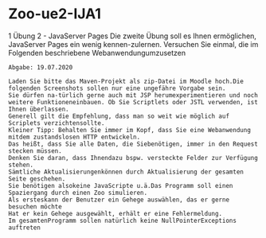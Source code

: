 # Zoo-ue2-IJA1

1  Übung 2 - JavaServer Pages
    Die zweite Übung soll es Ihnen ermöglichen, JavaServer Pages ein wenig kennen-zulernen.
    Versuchen Sie einmal, die im Folgenden beschriebene Webanwendungumzusetzen
    
    Abgabe: 19.07.2020
    
    Laden Sie bitte das Maven-Projekt als zip-Datei im Moodle hoch.Die folgenden Screenshots sollen nur eine ungefähre Vorgabe sein.
    Sie dürfen na-türlich gerne auch mit JSP herumexperimentieren und noch weitere Funktioneneinbauen. Ob Sie Scriptlets oder JSTL verwenden, ist Ihnen überlassen.
    Generell gilt die Empfehlung, dass man so weit wie möglich auf Scriplets verzichtensollte.
    Kleiner Tipp: Behalten Sie immer im Kopf, dass Sie eine Webanwendung mitdem zustandslosen HTTP entwickeln.
    Das heißt, dass Sie alle Daten, die Siebenötigen, immer in den Request stecken müssen.
    Denken Sie daran, dass Ihnendazu bspw. versteckte Felder zur Verfügung stehen.
    Sämtliche Aktualisierungenkönnen durch Aktualisierung der gesamten Seite geschehen.
    Sie benötigen alsokeine JavaScripte u.ä.Das Programm soll einen Spaziergang durch einen Zoo simulieren.
    Als ersteskann der Benutzer ein Gehege auswählen, das er gerne besuchen möchte 
    Hat er kein Gehege ausgewählt, erhält er eine Fehlermeldung.
    Im gesamtenProgramm sollen natürlich keine NullPointerExceptions auftreten
